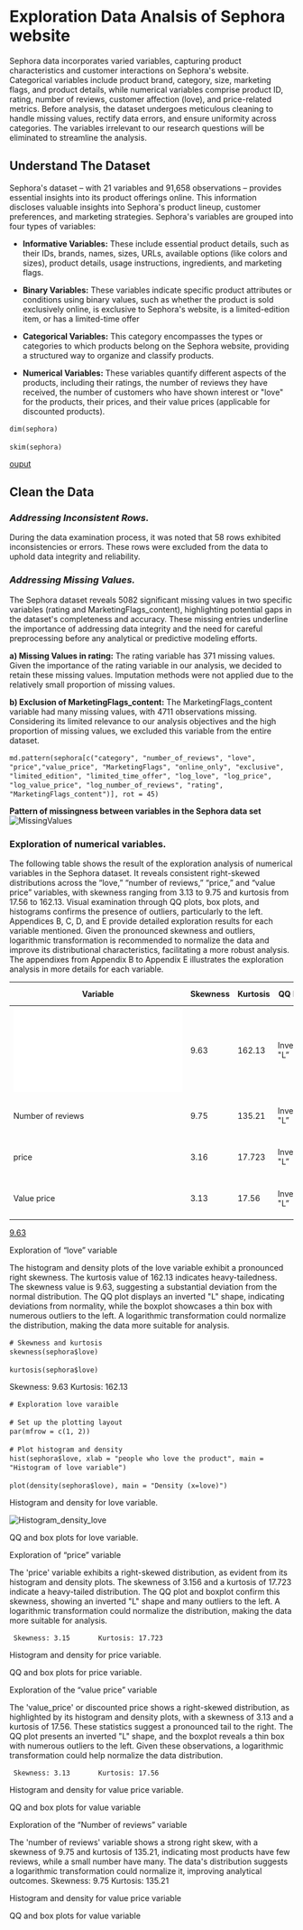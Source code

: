 # Exploration Data Analsis of Sephora website

Sephora data incorporates varied variables, capturing product characteristics and customer interactions on Sephora's website. Categorical variables include product brand, category, size, marketing flags, and product details, while numerical variables comprise product ID, rating, number of reviews, customer affection (love), and price-related metrics. Before analysis, the dataset undergoes meticulous cleaning to handle missing values, rectify data errors, and ensure uniformity across categories. The variables irrelevant to our research questions will be eliminated to streamline the analysis. 

## Understand The Dataset

Sephora's dataset – with 21 variables and 91,658 observations – provides essential insights into its product offerings online. This information discloses valuable insights into Sephora's product lineup, customer preferences, and marketing strategies. Sephora's variables are grouped into four types of variables:

-   **Informative Variables:** These include essential product details, such as their IDs, brands, names, sizes, URLs, available options (like colors and sizes), product details, usage instructions, ingredients, and marketing flags. 

-   **Binary Variables:** These variables indicate specific product attributes or conditions using binary values, such as whether the product is sold exclusively online, is exclusive to Sephora's website, is a limited-edition item, or has a limited-time offer

-   **Categorical Variables:** This category encompasses the types or categories to which products belong on the Sephora website, providing a structured way to organize and classify products.

-   **Numerical Variables:** These variables quantify different aspects of the products, including their ratings, the number of reviews they have received, the number of customers who have shown interest or "love" for the products, their prices, and their value prices (applicable for discounted products).

```{r}
dim(sephora)

skim(sephora)
```
[ouput](https://github.com/eguzmanleano30/Exploration_Data_Analisis/blob/main/EDA/ExplorationData.png)

## Clean the Data 

### _Addressing Inconsistent Rows._  

During the data examination process, it was noted that 58 rows exhibited inconsistencies or errors. These rows were excluded from the data to uphold data integrity and reliability. 

### _Addressing Missing Values._ 

The Sephora dataset reveals 5082 significant missing values in two specific variables (rating and MarketingFlags_content), highlighting potential gaps in the dataset's completeness and accuracy. These missing entries underline the importance of addressing data integrity and the need for careful preprocessing before any analytical or predictive modeling efforts. 

**a)  Missing Values in rating:** The rating variable has 371 missing values. Given the importance of the rating variable in our analysis, we decided to retain these missing values. Imputation methods were not applied due to the relatively small proportion of missing values. 

**b)  Exclusion of MarketingFlags_content:** The MarketingFlags_content variable had many missing values, with 4711 observations missing. Considering its limited relevance to our analysis objectives and the high proportion of missing values, we excluded this variable from the entire dataset. 

```{r}
md.pattern(sephora[c("category", "number_of_reviews", "love", "price","value_price", "MarketingFlags", "online_only", "exclusive", "limited_edition", "limited_time_offer", "log_love", "log_price", "log_value_price", "log_number_of_reviews", "rating", "MarketingFlags_content")], rot = 45)
```

**Pattern of missingness between variables in the Sephora data set**
![MissingValues](https://github.com/eguzmanleano30/Exploration_Data_Analisis/assets/172155030/5a49fd44-792e-403f-bb60-360ed5804c0d)


### Exploration of numerical variables.  

The following table shows the result of the exploration analysis of numerical variables in the Sephora dataset. It reveals consistent right-skewed distributions across the “love,” “number of reviews,” “price,” and “value price” variables, with skewness ranging from 3.13 to 9.75 and kurtosis from 17.56 to 162.13. Visual examination through QQ plots, box plots, and histograms confirms the presence of outliers, particularly to the left. Appendices B, C, D, and E provide detailed exploration results for each variable mentioned. Given the pronounced skewness and outliers, logarithmic transformation is recommended to normalize the data and improve its distributional characteristics, facilitating a more robust analysis. The appendixes from Appendix B to Appendix E illustrates the exploration analysis in more details for each variable. 





| Variable          | Skewness | Kurtosis | QQ Plot      | Box Plot                  | Histogram           | Transfor. suggestion | 
| ----------------- | -------- | -------- | ------------ | ------------------------- | ------------------- | -------------------- |
| ![love](EDA/PDF/exploration_love.pdf)              | 9.63     | 162.13   | Inverted "L” | Many outliers to the left | Skewed to the right | Logarithmic          |
| Number of reviews | 9.75     | 135.21   | Inverted "L” | Many outliers to the left | Skewed to the right | Logarithmic          |
| price             | 3.16     | 17.723   | Inverted "L” | Many outliers to the left | Skewed to the right | Logarithmic          |
| Value price       | 3.13     | 17.56    | Inverted "L” | Many outliers to the left | Skewed to the right | Logarithmic          |



[9.63](Skewness:-9.63)


 
Exploration of “love” variable 

The histogram and density plots of the love variable exhibit a pronounced right skewness. The kurtosis value of 162.13 indicates heavy-tailedness. The skewness value is 9.63, suggesting a substantial deviation from the normal distribution. The QQ plot displays an inverted "L" shape, indicating deviations from normality, while the boxplot showcases a thin box with numerous outliers to the left. A logarithmic transformation could normalize the distribution, making the data more suitable for analysis. 

```{r}
# Skewness and kurtosis
skewness(sephora$love)

kurtosis(sephora$love)
```


Skewness: 9.63       Kurtosis: 162.13 

 ```{r}
# Exploration love varaible

# Set up the plotting layout
par(mfrow = c(1, 2))

# Plot histogram and density
hist(sephora$love, xlab = "people who love the product", main = "Histogram of love variable")

plot(density(sephora$love), main = "Density (x=love)")

```
Histogram and density for love variable. 

 ![Histogram_density_love](https://github.com/eguzmanleano30/Exploration_Data_Analisis/assets/172155030/7747b594-a7c4-4059-ac68-ed20cabeba1f)


 

 
QQ and box plots for love variable. 


 

 
Exploration of “price” variable 

The 'price' variable exhibits a right-skewed distribution, as evident from its histogram and density plots. The skewness of 3.156 and a kurtosis of 17.723 indicate a heavy-tailed distribution. The QQ plot and boxplot confirm this skewness, showing an inverted "L" shape and many outliers to the left. A logarithmic transformation could normalize the distribution, making the data more suitable for analysis. 

     Skewness: 3.15       Kurtosis: 17.723 

 
Histogram and density for price variable. 

 

  

 

 
QQ and box plots for price variable. 


 

 
Exploration of the “value price” variable 

The 'value_price' or discounted price shows a right-skewed distribution, as highlighted by its histogram and density plots, with a skewness of 3.13 and a kurtosis of 17.56. These statistics suggest a pronounced tail to the right. The QQ plot presents an inverted "L" shape, and the boxplot reveals a thin box with numerous outliers to the left. Given these observations, a logarithmic transformation could help normalize the data distribution. 

     Skewness: 3.13       Kurtosis: 17.56 

 
Histogram and density for value price variable. 

 

 

 

 

 
QQ and box plots for value variable 

 

 

 

 
Exploration of the “Number of reviews” variable 

The 'number of reviews' variable shows a strong right skew, with a skewness of 9.75 and kurtosis of 135.21, indicating most products have few reviews, while a small number have many. The data's distribution suggests a logarithmic transformation could normalize it, improving analytical outcomes. 
    Skewness: 9.75       Kurtosis: 135.21 

 
Histogram and density for value price variable 

 

 

 
QQ and box plots for value variable 

 

 

 












